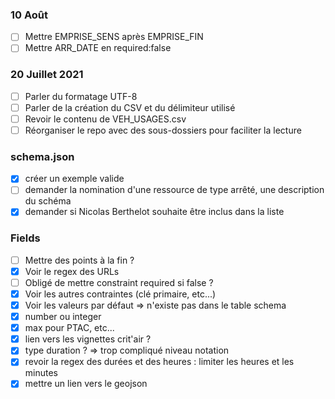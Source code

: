 ### 10 Août
- [ ] Mettre EMPRISE_SENS après EMPRISE_FIN
- [ ] Mettre ARR_DATE en required:false

### 20 Juillet 2021
- [ ] Parler du formatage UTF-8
- [ ] Parler de la création du CSV et du délimiteur utilisé
- [ ] Revoir le contenu de VEH_USAGES.csv
- [ ] Réorganiser le repo avec des sous-dossiers pour faciliter la lecture

### schema.json
- [x] créer un exemple valide
- [ ] demander la nomination d'une ressource de type arrêté, une description du schéma
- [x] demander si Nicolas Berthelot souhaite être inclus dans la liste

### Fields
- [ ] Mettre des points à la fin ?
- [x] Voir le regex des URLs
- [ ] Obligé de mettre constraint required si false ?
- [x] Voir les autres contraintes (clé primaire, etc...)
- [x] Voir les valeurs par défaut => n'existe pas dans le table schema
- [x] number ou integer
- [x] max pour PTAC, etc...
- [x] lien vers les vignettes crit'air ?
- [x] type duration ? => trop compliqué niveau notation
- [x] revoir la regex des durées et des heures : limiter les heures et les minutes
- [x] mettre un lien vers le geojson
